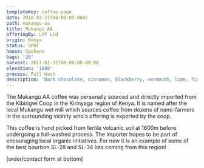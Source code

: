 ```yaml
---
templateKey: coffee-page
date: 2018-02-21T08:00:00.000Z
path: mukangu-aa
title: Mukangu AA
offeringBy: LYP Ltd
origin: Kenya
status: SPOT
house: Spokane
bags: '20'
harvest: 2017-01-31T00:00:00-08:00
elevation: '1600'
process: Full Wash
description: 'Dark chocolate, cinnamon, blackberry, vermouth, lime, firm body.'
---
```

The Mukangu AA coffee was personally sourced and directly imported from the Kibirigwi Coop in the Kirinyaga region of Kenya. It is named after the local Mukangu wet mill which sources coffee from dozens of nano-farmers in the surrounding vicinity who's offering is exported by the coop.

This coffee is hand picked from fertile volcanic soil at 1600m before undergoing a full-washed process. The importer hopes to be part of encouraging local organic initiatives. For now it is an example of some of the best bourbon SL-28 and SL-34 lots coming from this region!

\[order/contact form at bottom]
